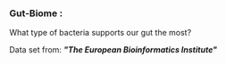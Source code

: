 ###     Gut-Biome :
What type of bacteria supports our gut the most?  

Data set from: **_"The European Bioinformatics Institute"_**

